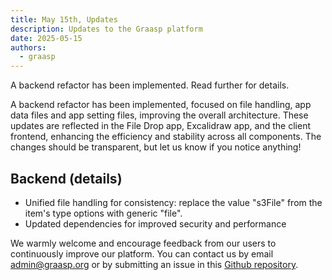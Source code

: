 ```yaml
---
title: May 15th, Updates
description: Updates to the Graasp platform
date: 2025-05-15
authors:
  - graasp
---
```


A backend refactor has been implemented. Read further for details.

<!-- Everything below this will not be shown in the post overview -->
<!-- truncate -->

A backend refactor has been implemented, focused on file handling, app data files and app setting files, improving the overall architecture. These updates are reflected in the File Drop app, Excalidraw app, and the client frontend, enhancing the efficiency and stability across all components. The changes should be transparent, but let us know if you notice anything!

## Backend (details)

- Unified file handling for consistency: replace the value "s3File" from the item's type options with generic "file".
- Updated dependencies for improved security and performance

<!-- Generic message -->

We warmly welcome and encourage feedback from our users to continuously improve our platform. You can contact us by email [admin@graasp.org](mailto:admin@graasp.org) or by submitting an issue in this [Github repository](https://github.com/graasp/graasp-feedback).
